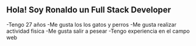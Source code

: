 ## Hola! Soy Ronaldo un Full Stack Developer
-Tengo 27 años
-Me gusta los los gatos y perros
-Me gusta realizar actividad fisica
-Me gusta salir a pesear
-Tengo experiencia en el campo web